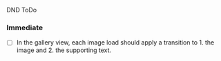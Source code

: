 DND ToDo

### Immediate

- [ ] In the gallery view, each image load should apply a transition to 1. the image and 2. the supporting text.
